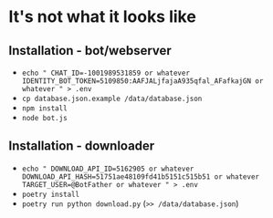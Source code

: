 # It's not what it looks like

## Installation - bot/webserver
- `echo "
  CHAT_ID=-1001989531859 or whatever
  IDENTITY_BOT_TOKEN=5109850:AAFJALjfajaA935qfal_AFafkajGN or whatever
" > .env`
- `cp database.json.example /data/database.json`
- `npm install`
- `node bot.js`

## Installation - downloader
- `echo "
  DOWNLOAD_API_ID=5162905 or whatever
  DOWNLOAD_API_HASH=51751ae48109fd41b5151c515b51 or whatever
  TARGET_USER=@BotFather or whatever
" > .env`
- `poetry install`
- `poetry run python download.py` (`>> /data/database.json`)

